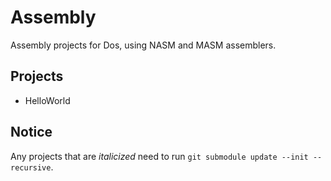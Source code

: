 # Assembly

Assembly projects for Dos, using NASM and MASM assemblers.

## Projects

- HelloWorld

## Notice

Any projects that are *italicized* need to run `git submodule update --init --recursive`.
